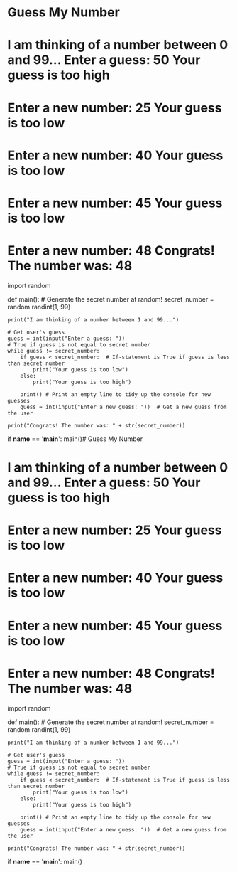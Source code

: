 # Guess My Number

# I am thinking of a number between 0 and 99... Enter a guess: 50 Your guess is too high

# Enter a new number: 25 Your guess is too low

# Enter a new number: 40 Your guess is too low

# Enter a new number: 45 Your guess is too low

# Enter a new number: 48 Congrats! The number was: 48

import random

def main():
    # Generate the secret number at random!
    secret_number = random.randint(1, 99)
    
    print("I am thinking of a number between 1 and 99...")
    
    # Get user's guess
    guess = int(input("Enter a guess: "))
    # True if guess is not equal to secret number
    while guess != secret_number:
        if guess < secret_number:  # If-statement is True if guess is less than secret number
            print("Your guess is too low")
        else:
            print("Your guess is too high")
            
        print() # Print an empty line to tidy up the console for new guesses
        guess = int(input("Enter a new guess: "))  # Get a new guess from the user
        
    print("Congrats! The number was: " + str(secret_number))
    
if __name__ == '__main__':
    main()# Guess My Number

# I am thinking of a number between 0 and 99... Enter a guess: 50 Your guess is too high

# Enter a new number: 25 Your guess is too low

# Enter a new number: 40 Your guess is too low

# Enter a new number: 45 Your guess is too low

# Enter a new number: 48 Congrats! The number was: 48

import random

def main():
    # Generate the secret number at random!
    secret_number = random.randint(1, 99)
    
    print("I am thinking of a number between 1 and 99...")
    
    # Get user's guess
    guess = int(input("Enter a guess: "))
    # True if guess is not equal to secret number
    while guess != secret_number:
        if guess < secret_number:  # If-statement is True if guess is less than secret number
            print("Your guess is too low")
        else:
            print("Your guess is too high")
            
        print() # Print an empty line to tidy up the console for new guesses
        guess = int(input("Enter a new guess: "))  # Get a new guess from the user
        
    print("Congrats! The number was: " + str(secret_number))
    
if __name__ == '__main__':
    main()